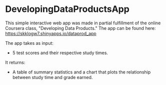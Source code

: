# DevelopingDataProductsApp

This simple interactive web app was made in partial fulfillment of the online Coursera class, "Developing Data Products."
The app can be found here: https://skklogw7.shinyapps.io/dataprod_app

The app takes as input:  
* 5 test scores and their respective study times.

It returns:  
* A table of summary statistics and a chart that plots the relationship between study time and grade earned.
